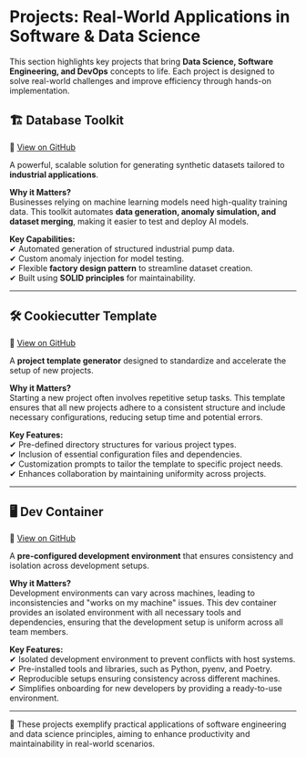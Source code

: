 # Projects: Real-World Applications in Software & Data Science  

This section highlights key projects that bring **Data Science, Software Engineering, and DevOps** concepts to life. Each project is designed to solve real-world challenges and improve efficiency through hands-on implementation.  

## 🏗️ Database Toolkit 
🔗 [View on GitHub](https://github.com/aldojasb/general_projects/tree/main/database_toolkit)  

A powerful, scalable solution for generating synthetic datasets tailored to **industrial applications**.  

**Why it Matters?**  
Businesses relying on machine learning models need high-quality training data. This toolkit automates **data generation, anomaly simulation, and dataset merging**, making it easier to test and deploy AI models.  

**Key Capabilities:**  
✔ Automated generation of structured industrial pump data.  
✔ Custom anomaly injection for model testing.  
✔ Flexible **factory design pattern** to streamline dataset creation.  
✔ Built using **SOLID principles** for maintainability.  

---

## 🛠️ **Cookiecutter Template**  
🔗 [View on GitHub](https://github.com/aldojasb/general_projects/tree/main/cookiecutter_template)  

A **project template generator** designed to standardize and accelerate the setup of new projects.  

**Why it Matters?**  
Starting a new project often involves repetitive setup tasks. This template ensures that all new projects adhere to a consistent structure and include necessary configurations, reducing setup time and potential errors.  

**Key Features:**  
✔ Pre-defined directory structures for various project types.  
✔ Inclusion of essential configuration files and dependencies.  
✔ Customization prompts to tailor the template to specific project needs.  
✔ Enhances collaboration by maintaining uniformity across projects.  

---

## 🖥️ **Dev Container**  
🔗 [View on GitHub](https://github.com/aldojasb/my_devcontainer)  

A **pre-configured development environment** that ensures consistency and isolation across development setups.  

**Why it Matters?**  
Development environments can vary across machines, leading to inconsistencies and "works on my machine" issues. This dev container provides an isolated environment with all necessary tools and dependencies, ensuring that the development setup is uniform across all team members.  

**Key Features:**  
✔ Isolated development environment to prevent conflicts with host systems.  
✔ Pre-installed tools and libraries, such as Python, pyenv, and Poetry.  
✔ Reproducible setups ensuring consistency across different machines.  
✔ Simplifies onboarding for new developers by providing a ready-to-use environment.  

---

🚀 These projects exemplify practical applications of software engineering and data science principles, aiming to enhance productivity and maintainability in real-world scenarios.
